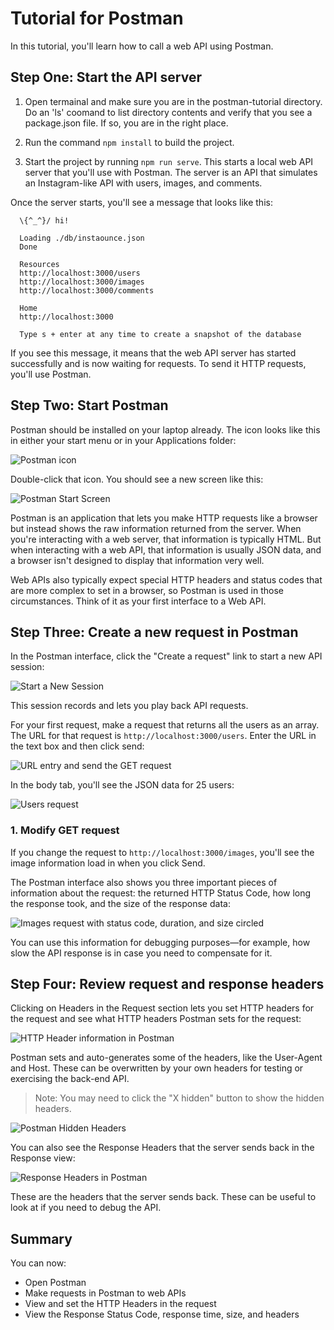 # Tutorial for Postman

In this tutorial, you'll learn how to call a web API using Postman.

## Step One: Start the API server

1. Open termainal and make sure you are in the postman-tutorial directory.  Do an 'ls' coomand to list directory contents and verify that you see a package.json file. If so, you are in the right place. 

2. Run the command `npm install` to build the project.

3. Start the project by running `npm run serve`. This starts a local web API server that you'll use with Postman. The server is an API that simulates an Instagram-like API with users, images, and comments.

Once the server starts, you'll see a message that looks like this:

```
  \{^_^}/ hi!

  Loading ./db/instaounce.json
  Done

  Resources
  http://localhost:3000/users
  http://localhost:3000/images
  http://localhost:3000/comments

  Home
  http://localhost:3000

  Type s + enter at any time to create a snapshot of the database
```

If you see this message, it means that the web API server has started successfully and is now waiting for requests. To send it HTTP requests, you'll use Postman.

## Step Two: Start Postman

Postman should be installed on your laptop already. The icon looks like this in either your start menu or in your Applications folder:

![Postman icon](./etc/postman-icon.png)

Double-click that icon. You should see a new screen like this:

![Postman Start Screen](./etc/postman-start-screen.png)

Postman is an application that lets you make HTTP requests like a browser but instead shows the raw information returned from the server. When you're interacting with a web server, that information is typically HTML. But when interacting with a web API, that information is usually JSON data, and a browser isn't designed to display that information very well.

Web APIs also typically expect special HTTP headers and status codes that are more complex to set in a browser, so Postman is used in those circumstances. Think of it as your first interface to a Web API.

## Step Three: Create a new request in Postman

In the Postman interface, click the "Create a request" link to start a new API session:

![Start a New Session](./etc/postman-new-button.png)

This session records and lets you play back API requests.

For your first request, make a request that returns all the users as an array. The URL for that request is `http://localhost:3000/users`. Enter the URL in the text box and then click send:

![URL entry and send the GET request](./etc/get-request-and-send.png)

In the body tab, you'll see the JSON data for 25 users:

![Users request](./etc/get-request-users.png)

### 1. Modify GET request

If you change the request to `http://localhost:3000/images`, you'll see the image information load in when you click Send. 

The Postman interface also shows you three important pieces of information about the request: the returned HTTP Status Code, how long the response took, and the size of the response data:

![Images request with status code, duration, and size circled](./etc/images-request-with-details.png)

You can use this information for debugging purposes—for example, how slow the API response is in case you need to compensate for it.

## Step Four: Review request and response headers

Clicking on Headers in the Request section lets you set HTTP headers for the request and see what HTTP headers Postman sets for the request:

![HTTP Header information in Postman](./etc/headers-in-postman.png)

Postman sets and auto-generates some of the headers, like the User-Agent and Host. These can be overwritten by your own headers for testing or exercising the back-end API.

>Note: You may need to click the "X hidden" button to show the hidden headers.

![Postman Hidden Headers](./etc/hidden-headers-in-postman.png)

You can also see the Response Headers that the server sends back in the Response view:

![Response Headers in Postman](./etc/response-headers-in-postman.png)

These are the headers that the server sends back. These can be useful to look at if you need to debug the API.

## Summary

You can now:

- Open Postman
- Make requests in Postman to web APIs
- View and set the HTTP Headers in the request
- View the Response Status Code, response time, size, and headers